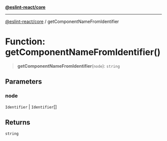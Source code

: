 [**@eslint-react/core**](../README.md)

***

[@eslint-react/core](../README.md) / getComponentNameFromIdentifier

# Function: getComponentNameFromIdentifier()

> **getComponentNameFromIdentifier**(`node`): `string`

## Parameters

### node

`Identifier` | `Identifier`[]

## Returns

`string`
